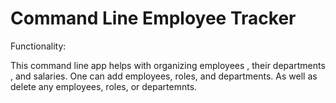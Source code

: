 # Command Line Employee Tracker

Functionality: 

This command line app helps with organizing employees , their departments , and salaries. 
One can add employees, roles, and departments. As well as delete any employees, roles, or departemnts. 